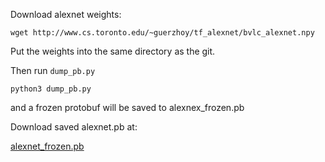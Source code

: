Download alexnet weights:

```
wget http://www.cs.toronto.edu/~guerzhoy/tf_alexnet/bvlc_alexnet.npy
```

Put the weights into the same directory as the git.

Then run `dump_pb.py` 

```
python3 dump_pb.py
```

and a frozen protobuf will be saved to alexnex\_frozen.pb

Download saved alexnet.pb at:

[alexnet\_frozen.pb](http://jaina.cs.ucdavis.edu/datasets/adv/imagenet/alexnet_frozen.pb "alexnet_frozen.pb")

